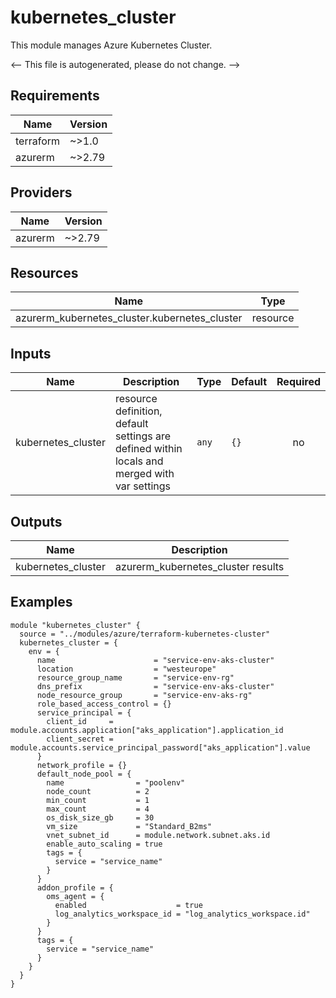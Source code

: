 <!-- BEGIN_TF_DOCS -->
# kubernetes_cluster

This module manages Azure Kubernetes Cluster.

<-- This file is autogenerated, please do not change. -->

## Requirements

| Name | Version |
|------|---------|
| terraform | ~>1.0 |
| azurerm | ~>2.79 |

## Providers

| Name | Version |
|------|---------|
| azurerm | ~>2.79 |

## Resources

| Name | Type |
|------|------|
| azurerm_kubernetes_cluster.kubernetes_cluster | resource |

## Inputs

| Name | Description | Type | Default | Required |
|------|-------------|------|---------|:--------:|
| kubernetes_cluster | resource definition, default settings are defined within locals and merged with var settings | `any` | `{}` | no |

## Outputs

| Name | Description |
|------|-------------|
| kubernetes_cluster | azurerm_kubernetes_cluster results |

## Examples

```hcl
module "kubernetes_cluster" {
  source = "../modules/azure/terraform-kubernetes-cluster"
  kubernetes_cluster = {
    env = {
      name                      = "service-env-aks-cluster"
      location                  = "westeurope"
      resource_group_name       = "service-env-rg"
      dns_prefix                = "service-env-aks-cluster"
      node_resource_group       = "service-env-aks-rg"
      role_based_access_control = {}
      service_principal = {
        client_id     = module.accounts.application["aks_application"].application_id
        client_secret = module.accounts.service_principal_password["aks_application"].value
      }
      network_profile = {}
      default_node_pool = {
        name                = "poolenv"
        node_count          = 2
        min_count           = 1
        max_count           = 4
        os_disk_size_gb     = 30
        vm_size             = "Standard_B2ms"
        vnet_subnet_id      = module.network.subnet.aks.id
        enable_auto_scaling = true
        tags = {
          service = "service_name"
        }
      }
      addon_profile = {
        oms_agent = {
          enabled                    = true
          log_analytics_workspace_id = "log_analytics_workspace.id"
        }
      }
      tags = {
        service = "service_name"
      }
    }
  }
}

```
<!-- END_TF_DOCS -->